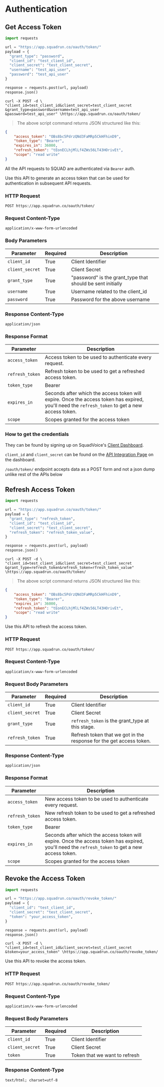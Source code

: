 # Authentication
## Get Access Token

```python
import requests

url = "https://app.squadrun.co/oauth/token/"
payload = {
  "grant_type": "password", 
  "client_id": "test_client_id", 
  "client_secret": "test_client_secret", 
  "username": "test_api_user", 
  "password": "test_api_user"
}

response = requests.post(url, payload)
response.json()
```

```shell
curl -X POST -d \
"client_id=test_client_id&client_secret=test_client_secret
&grant_type=password&username=test_api_user
&password=test_api_user" \https://app.squadrun.co/oauth/token/
```

> The above script command returns JSON structured like this:

```json
{
    "access_token": "OBs8bc5PdrzQNd3FaMRp5CkHFhinD9",
    "token_type": "Bearer",
    "expires_in": 36000,
    "refresh_token": "tEonECLhjMlLf4ZWs56LT43HOrivEt",
    "scope": "read write"
}
```
All the API requests to SQUAD are authenticated via `Bearer` auth.

Use this API to generate an access token that can be used for authentication in subsequent API requests.

### HTTP Request

`POST https://app.squadrun.co/oauth/token/`


### Request Content-Type

`application/x-www-form-urlencoded`

### Body Parameters

| Parameter   | Required  | Description   |
|---------------  |---------- |------------------------------------------------------------ |
| `client_id`   | True  | Client Identifier   |
| `client_secret`   | True  | Client Secret   |
| `grant_type`  | True  | "password" is the grant_type that should be sent initially  |
| `username`  | True  | Username related to the client_id|
| `password`  | True  | Password for the above username|


### Response Content-Type

`application/json`


### Response Format

| Parameter    |Description   |
|-------------|------------------------------------------------------------ |
| `access_token`    |Access token to be used to authenticate every request.|
| `refresh_token`    |Refresh token to be used to get a refreshed access token.|
| `token_type`   | Bearer |
| `expires_in`  | Seconds after which the access token will expire. Once the access token has expired, you'll need the `refresh_token` to get a new access token.   |
| `scope`| Scopes granted for the access token|


### How to get the credentials
They can be found by signing up on SquadVoice's [Client Dashboard](https://app.squadvoice.co/voice/dashboard/).

`client_id` and `client_secret` can be found on the [API Integration Page](https://app.squadvoice.co/voice/dashboard/) on the dashboard.



<aside class="notice">
  <code>/oauth/token/</code> endpoint accepts data as a POST form and not a json dump unlike rest of the APIs below
</aside>


## Refresh Access Token

```python
import requests

url = "https://app.squadrun.co/oauth/token/"
payload = {
  "grant_type": "refresh_token", 
  "client_id": "test_client_id", 
  "client_secret": "test_client_secret", 
  "refresh_token": "refresh_token_value", 
}

response = requests.post(url, payload)
response.json()
```

```shell
curl -X POST -d \
"client_id=test_client_id&client_secret=test_client_secret
&grant_type=refresh_token&refresh_token=rfresh_token_value" \https://app.squadrun.co/oauth/token/
```

> The above script command returns JSON structured like this:

```json
{
    "access_token": "OBs8bc5PdrzQNd3FaMRp5CkHFhinD9",
    "token_type": "Bearer",
    "expires_in": 36000,
    "refresh_token": "tEonECLhjMlLf4ZWs56LT43HOrivEt",
    "scope": "read write"
}
```
Use this API to refresh the access token.

### HTTP Request

`POST https://app.squadrun.co/oauth/token/`


### Request Content-Type

`application/x-www-form-urlencoded`

### Request Body Parameters

| Parameter   | Required  | Description   |
|---------------  |---------- |------------------------------------------------------------ |
| `client_id`   | True  | Client Identifier   |
| `client_secret`   | True  | Client Secret   |
| `grant_type`  | True  | `refresh_token` is the grant_type at this stage.|
| `refresh_token`  | True  | Refresh token that we got in the response for the get access token.|



### Response Content-Type

`application/json`


### Response Format

| Parameter    |Description   |
|-------------|------------------------------------------------------------ |
| `access_token`    |New access token to be used to authenticate every request.|
| `refresh_token`    |New refresh token to be used to get a refreshed access token.|
| `token_type`   | Bearer |
| `expires_in`  | Seconds after which the access token will expire. Once the access token has expired, you'll need the `refresh_token` to get a new access token.   |
| `scope`| Scopes granted for the access token|


## Revoke the Access Token

```python
import requests

url = "https://app.squadrun.co/oauth/revoke_token/"
payload = {
  "client_id": "test_client_id", 
  "client_secret": "test_client_secret", 
  "token": "your_access_token", 
}

response = requests.post(url, payload)
response.json()
```

```shell
curl -X POST -d \
"client_id=test_client_id&client_secret=test_client_secret
&token=your_access_token" \https://app.squadrun.co/oauth/revoke_token/
```

Use this API to revoke the access token.

### HTTP Request

`POST https://app.squadrun.co/oauth/revoke_token/`


### Request Content-Type

`application/x-www-form-urlencoded`

### Request Body Parameters

| Parameter   | Required  | Description   |
|---------------  |---------- |------------------------------------------------------------ |
| `client_id`   | True  | Client Identifier   |
| `client_secret`   | True  | Client Secret   |
| `token`  | True  | Token that we want to refresh|



### Response Content-Type

`text/html; charset=utf-8`
